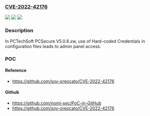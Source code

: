 ### [CVE-2022-42176](https://cve.mitre.org/cgi-bin/cvename.cgi?name=CVE-2022-42176)
![](https://img.shields.io/static/v1?label=Product&message=n%2Fa&color=blue)
![](https://img.shields.io/static/v1?label=Version&message=n%2Fa&color=blue)
![](https://img.shields.io/static/v1?label=Vulnerability&message=n%2Fa&color=brighgreen)

### Description

In PCTechSoft PCSecure V5.0.8.xw, use of Hard-coded Credentials in configuration files leads to admin panel access.

### POC

#### Reference
- https://github.com/soy-oreocato/CVE-2022-42176

#### Github
- https://github.com/nomi-sec/PoC-in-GitHub
- https://github.com/soy-oreocato/CVE-2022-42176

